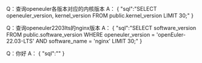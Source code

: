 Q：查询openeuler各版本对应的内核版本
A：
{
    "sql":"SELECT openeuler_version, kernel_version FROM public.kernel_version LIMIT 30;"
}

Q：查询openeuler2203lts的nginx版本
A：
{
    "sql":"SELECT software_version FROM public.software_version WHERE openeuler_version = 'openEuler-22.03-LTS' AND software_name = 'nginx' LIMIT 30;"
}

Q：你好
A：
{
    "sql":""
}